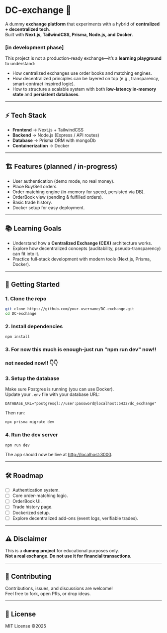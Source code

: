 # DC-exchange 🚀  
A dummy **exchange platform** that experiments with a hybrid of **centralized + decentralized tech**.  
Built with **Next.js, TailwindCSS, Prisma, Node.js, and Docker**.  

### [in development phase]

This project is not a production-ready exchange—it’s a **learning playground** to understand:  
- How centralized exchanges use order books and matching engines.  
- How decentralized principles can be layered on top (e.g., transparency, smart-contract inspired logic).  
- How to structure a scalable system with both **low-latency in-memory state** and **persistent databases**.  

---

## ⚡ Tech Stack
- **Frontend** → Next.js + TailwindCSS  
- **Backend** → Node.js (Express / API routes)  
- **Database** → Prisma ORM with mongoDb 
- **Containerization** → Docker  

---

## 🏗️ Features (planned / in-progress)
- User authentication (demo mode, no real money).  
- Place Buy/Sell orders.  
- Order matching engine (in-memory for speed, persisted via DB).  
- OrderBook view (pending & fulfilled orders).  
- Basic trade history.  
- Docker setup for easy deployment.  

---

## 📚 Learning Goals
- Understand how a **Centralized Exchange (CEX)** architecture works.  
- Explore how decentralized concepts (auditability, pseudo-transparency) can fit into it.  
- Practice full-stack development with modern tools (Next.js, Prisma, Docker).  

---

## 🚀 Getting Started

### 1. Clone the repo
```bash
git clone https://github.com/your-username/DC-exchange.git
cd DC-exchange
```

### 2. Install dependencies
```bash
npm install
```

### 3. For now this much is enough-just run "npm run dev" now!!

### not needed now!! 👇👇
### 3. Setup the database
Make sure Postgres is running (you can use Docker).  
Update your `.env` file with your database URL:  

```env
DATABASE_URL="postgresql://user:password@localhost:5432/dc_exchange"
```

Then run:
```bash
npx prisma migrate dev
```

### 4. Run the dev server
```bash
npm run dev
```

The app should now be live at [http://localhost:3000](http://localhost:3000).

---

## 🛠️ Roadmap
- [ ] Authentication system.  
- [ ] Core order-matching logic.  
- [ ] OrderBook UI.  
- [ ] Trade history page.  
- [ ] Dockerized setup.  
- [ ] Explore decentralized add-ons (event logs, verifiable trades).  

---

## ⚠️ Disclaimer
This is a **dummy project** for educational purposes only.  
**Not a real exchange. Do not use it for financial transactions.**

---

## 🤝 Contributing
Contributions, issues, and discussions are welcome!  
Feel free to fork, open PRs, or drop ideas.  

---

## 📜 License
MIT License ©2025
